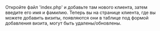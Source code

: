 Откройте файл 'index.php' и добавьте там нового клиента, затем введите его имя и фамилию. Теперь вы на странице клиента, где вы можете добавить визиты, появляются они в таблице под формой добавления визита, могут быть удалены/обновлены.
